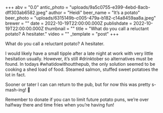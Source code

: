 +++
abv = "0.0"
antic_photo = "uploads/9a5c0755-e399-4ebd-8acb-dff303ab6582.jpeg"
author = "Heidi"
beer_name = "It’s a potato"
beer_photo = "uploads/6315149b-c005-479a-b182-c14a8459aa8a.jpeg"
brewer = ""
date = 2022-10-19T22:00:00.000Z
publishdate = 2022-10-19T22:00:00.000Z
thumbnail = ""
title = "What do you call a reluctant potato? A hesitater."
video = ""
_template = "post"
+++

What do you call a reluctant potato? A hesitater.

I would likely have a small tipple after a late night at work with very little hesitation usually. However, it’s still #drinktober so alternatives must be found. In todays #whatidowithoutthepub, the only solution seemed to be cooking a shed load of food. Steamed salmon, stuffed sweet potatoes the lot in fact. 

Sooner or tater I can can return to the pub, but for now this was pretty s-mash-ing! 🥔 

Remember to donate if you can to limit future potato puns, we’re over halfway there and time fries when you’re having fun! 
